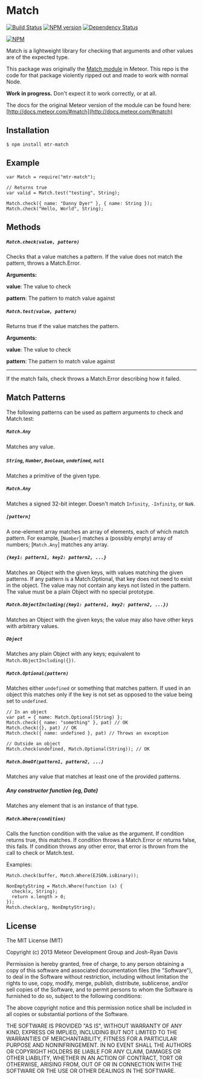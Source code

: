 # Match

[![Build Status](https://travis-ci.org/jrdavis/match.png?branch=master)](https://travis-ci.org/jrdavis/match) [![NPM version](https://badge.fury.io/js/mtr-match.png)](https://npmjs.org/package/mtr-match) [![Dependency Status](https://gemnasium.com/jrdavis/match.png)](https://gemnasium.com/jrdavis/match)

[![NPM](https://nodei.co/npm/mtr-match.png)](https://nodei.co/npm/mtr-match/)


Match is a lightweight library for checking that arguments and other values are of the expected type.

This package was originally the [Match module](https://github.com/meteor/meteor/tree/devel/packages/check) in Meteor. This repo is the code for that package violently ripped out and made to work with normal Node.

**Work in progress.** Don't expect it to work correctly, or at all.

The docs for the original Meteor version of the module can be found here:  [http://docs.meteor.com/#match](http://docs.meteor.com/#match)

## Installation

    $ npm install mtr-match

## Example

    var Match = require("mtr-match");
    
    // Returns true
    var valid = Match.test("testing", String); 
    
    Match.check({ name: "Danny Dyer" }, { name: String });
    Match.check("Hello, World", String);

Methods
-------

##### ```Match.check(value, pattern)```

Checks that a value matches a pattern. If the value does not match the pattern, throws a Match.Error.

**Arguments:**

**value**: The value to check

**pattern**: The pattern to match value against

##### ```Match.test(value, pattern)```

Returns true if the value matches the pattern.

**Arguments:**

**value**: The value to check

**pattern**: The pattern to match value against

---

If the match fails, check throws a Match.Error describing how it failed.

Match Patterns
--------------

The following patterns can be used as pattern arguments to check and Match.test:

##### ```Match.Any```

Matches any value.

##### ```String```, ```Number```, ```Boolean```, ```undefined```, ```null```

Matches a primitive of the given type.

##### ```Match.Any```

Matches a signed 32-bit integer. Doesn't match ```Infinity```, ```-Infinity```, or ```NaN```.

##### ```[pattern]```

A one-element array matches an array of elements, each of which match pattern. For example, [```Number```] matches a (possibly empty) array of numbers; [```Match.Any```] matches any array.

##### ```{key1: pattern1, key2: pattern2, ...}```

Matches an Object with the given keys, with values matching the given patterns. If any pattern is a Match.Optional, that key does not need to exist in the object. The value may not contain any keys not listed in the pattern. The value must be a plain Object with no special prototype.

##### ```Match.ObjectIncluding({key1: pattern1, key2: pattern2, ...})```

Matches an Object with the given keys; the value may also have other keys with arbitrary values.

##### ```Object```

Matches any plain Object with any keys; equivalent to ```Match.ObjectIncluding({})```.

##### ```Match.Optional(pattern)```

Matches either ```undefined``` or something that matches pattern. If used in an object this matches only if the key is not set as opposed to the value being set to ```undefined```.
    
    // In an object
    var pat = { name: Match.Optional(String) };
    Match.check({ name: "something" }, pat) // OK
    Match.check({}, pat) // OK
    Match.check({ name: undefined }, pat) // Throws an exception
    
    // Outside an object
    Match.check(undefined, Match.Optional(String)); // OK

##### ```Match.OneOf(pattern1, pattern2, ...)```

Matches any value that matches at least one of the provided patterns.

##### Any constructor function (eg, Date)

Matches any element that is an instance of that type.

##### ```Match.Where(condition)```

Calls the function condition with the value as the argument. If condition returns true, this matches. If condition throws a Match.Error or returns false, this fails. If condition throws any other error, that error is thrown from the call to check or Match.test. 

Examples:
    
    Match.check(buffer, Match.Where(EJSON.isBinary));
    
    NonEmptyString = Match.Where(function (x) {
      check(x, String);
      return x.length > 0;
    });
    Match.check(arg, NonEmptyString);

## License

The MIT License (MIT)

Copyright (c) 2013 Meteor Development Group and Josh-Ryan Davis

Permission is hereby granted, free of charge, to any person obtaining a copy of
this software and associated documentation files (the "Software"), to deal in
the Software without restriction, including without limitation the rights to
use, copy, modify, merge, publish, distribute, sublicense, and/or sell copies of
the Software, and to permit persons to whom the Software is furnished to do so,
subject to the following conditions:

The above copyright notice and this permission notice shall be included in all
copies or substantial portions of the Software.

THE SOFTWARE IS PROVIDED "AS IS", WITHOUT WARRANTY OF ANY KIND, EXPRESS OR
IMPLIED, INCLUDING BUT NOT LIMITED TO THE WARRANTIES OF MERCHANTABILITY, FITNESS
FOR A PARTICULAR PURPOSE AND NONINFRINGEMENT. IN NO EVENT SHALL THE AUTHORS OR
COPYRIGHT HOLDERS BE LIABLE FOR ANY CLAIM, DAMAGES OR OTHER LIABILITY, WHETHER
IN AN ACTION OF CONTRACT, TORT OR OTHERWISE, ARISING FROM, OUT OF OR IN
CONNECTION WITH THE SOFTWARE OR THE USE OR OTHER DEALINGS IN THE SOFTWARE.
